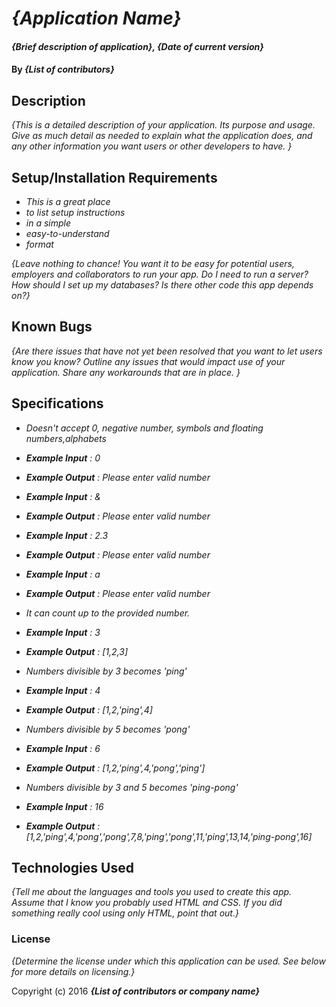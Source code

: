 # _{Application Name}_

#### _{Brief description of application}, {Date of current version}_

#### By _**{List of contributors}**_

## Description

_{This is a detailed description of your application. Its purpose and usage.  Give as much detail as needed to explain what the application does, and any other information you want users or other developers to have. }_

## Setup/Installation Requirements

* _This is a great place_
* _to list setup instructions_
* _in a simple_
* _easy-to-understand_
* _format_

_{Leave nothing to chance! You want it to be easy for potential users, employers and collaborators to run your app. Do I need to run a server? How should I set up my databases? Is there other code this app depends on?}_

## Known Bugs

_{Are there issues that have not yet been resolved that you want to let users know you know?  Outline any issues that would impact use of your application.  Share any workarounds that are in place. }_

## Specifications

* _Doesn't accept 0, negative number, symbols and floating numbers,alphabets_
* _**Example Input** : 0_
* _**Example Output** : Please enter valid number_

* _**Example Input** : &_
* _**Example Output** : Please enter valid number_

* _**Example Input** : 2.3_
* _**Example Output** : Please enter valid number_

* _**Example Input** : a_
* _**Example Output** : Please enter valid number_

* _It can count up to the provided number._
* _**Example Input** : 3_
* _**Example Output** : [1,2,3]_

* _Numbers divisible by 3 becomes 'ping'_
* _**Example Input** : 4_
* _**Example Output** : [1,2,'ping',4]_

* _Numbers divisible by 5 becomes 'pong'_
* _**Example Input** : 6_
* _**Example Output** : [1,2,'ping',4,'pong','ping']_

* _Numbers divisible by 3 and 5 becomes 'ping-pong'_
* _**Example Input** : 16_
* _**Example Output** : [1,2,'ping',4,'pong','pong',7,8,'ping','pong',11,'ping',13,14,'ping-pong',16]_






## Technologies Used

_{Tell me about the languages and tools you used to create this app. Assume that I know you probably used HTML and CSS. If you did something really cool using only HTML, point that out.}_

### License

*{Determine the license under which this application can be used.  See below for more details on licensing.}*

Copyright (c) 2016 **_{List of contributors or company name}_**
